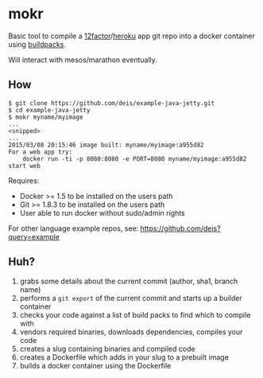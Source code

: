 mokr
====

Basic tool to compile a [12factor](http://12factor.net/)/[heroku](https://devcenter.heroku.com/categories/language-support) app git repo into a docker container using [buildpacks](https://devcenter.heroku.com/articles/buildpacks).

Will interact with mesos/marathon eventually.

How
---
```
$ git clone https://github.com/deis/example-java-jetty.git
$ cd example-java-jetty
$ mokr myname/myimage
...
<snipped>
...
2015/03/08 20:15:46 image built: myname/myimage:a955d82
For a web app try:
    docker run -ti -p 8080:8080 -e PORT=8080 myname/myimage:a955d82 start web
```

Requires:
* Docker >= 1.5 to be installed on the users path
* Git >= 1.8.3 to be installed on the users path
* User able to run docker without sudo/admin rights

For other language example repos, see: https://github.com/deis?query=example

Huh?
----
1. grabs some details about the current commit (author, sha1, branch name)
2. performs a `git export` of the current commit and starts up a builder container
3. checks your code against a list of build packs to find which to compile with
4. vendors required binaries, downloads dependencies, compiles your code
5. creates a slug containing binaries and compiled code
6. creates a Dockerfile which adds in your slug to a prebuilt image
7. builds a docker container using the Dockerfile
